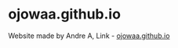 # ojowaa.github.io

Website made by Andre A, Link - [ojowaa.github.io](https://ojowaa.github.io/index.html)
